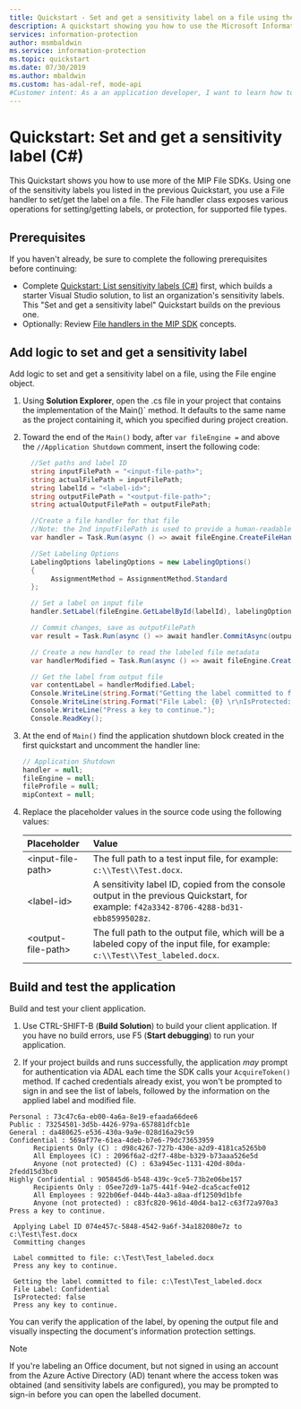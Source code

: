 ```yaml
---
title: Quickstart - Set and get a sensitivity label on a file using the C# MIP SDK
description: A quickstart showing you how to use the Microsoft Information Protection SDK .NET Wrapper to set and get a sensitivity label on a file (C#)
services: information-protection
author: msmbaldwin
ms.service: information-protection
ms.topic: quickstart
ms.date: 07/30/2019
ms.author: mbaldwin
ms.custom: has-adal-ref, mode-api
#Customer intent: As a an application developer, I want to learn how to set labels with the MIP SDK, so that I can use the SDK APIs to apply labels and protection to my own files.
---
```


# Quickstart: Set and get a sensitivity label (C#)

This Quickstart shows you how to use more of the MIP File SDKs. Using one of the sensitivity labels you listed in the previous Quickstart, you use a File handler to set/get the label on a file. The File handler class exposes various operations for setting/getting labels, or protection, for supported file types.

## Prerequisites

If you haven't already, be sure to complete the following prerequisites before continuing:

- Complete [Quickstart: List sensitivity labels (C#)](quick-file-list-labels-csharp.md) first, which builds a starter Visual Studio solution, to list an organization's sensitivity labels. This "Set and get a sensitivity label" Quickstart builds on the previous one.
- Optionally: Review [File handlers in the MIP SDK](concept-handler-file-cpp.md) concepts.

## Add logic to set and get a sensitivity label

Add logic to set and get a sensitivity label on a file, using the File engine object.

1. Using **Solution Explorer**, open the .cs file in your project that contains the implementation of the Main()` method. It defaults to the same name as the project containing it, which you specified during project creation.

2. Toward the end of the `Main()` body, after `var fileEngine =` and above the `//Application Shutdown` comment, insert the following code:

   ```csharp
     //Set paths and label ID
     string inputFilePath = "<input-file-path>";
     string actualFilePath = inputFilePath;
     string labelId = "<label-id>";
     string outputFilePath = "<output-file-path>";
     string actualOutputFilePath = outputFilePath;

     //Create a file handler for that file
     //Note: the 2nd inputFilePath is used to provide a human-readable content identifier for admin auditing.
     var handler = Task.Run(async () => await fileEngine.CreateFileHandlerAsync(inputFilePath, actualFilePath, true)).Result;

     //Set Labeling Options
     LabelingOptions labelingOptions = new LabelingOptions()
     {
          AssignmentMethod = AssignmentMethod.Standard
     };

     // Set a label on input file
     handler.SetLabel(fileEngine.GetLabelById(labelId), labelingOptions, new ProtectionSettings());

     // Commit changes, save as outputFilePath
     var result = Task.Run(async () => await handler.CommitAsync(outputFilePath)).Result;

     // Create a new handler to read the labeled file metadata
     var handlerModified = Task.Run(async () => await fileEngine.CreateFileHandlerAsync(outputFilePath, actualOutputFilePath, true)).Result;

     // Get the label from output file
     var contentLabel = handlerModified.Label;
     Console.WriteLine(string.Format("Getting the label committed to file: {0}", outputFilePath));
     Console.WriteLine(string.Format("File Label: {0} \r\nIsProtected: {1}", contentLabel.Label.Name, contentLabel.IsProtectionAppliedFromLabel.ToString()));
     Console.WriteLine("Press a key to continue.");
     Console.ReadKey();
   ```

3. At the end of `Main()` find the application shutdown block created in the first quickstart and uncomment the handler line:

   ```csharp
   // Application Shutdown
   handler = null;
   fileEngine = null;
   fileProfile = null;
   mipContext = null;
   ```

4. Replace the placeholder values in the source code using the following values:

   | Placeholder | Value |
   |:----------- |:----- |
   | \<input-file-path\> | The full path to a test input file, for example: `c:\\Test\\Test.docx`. |
   | \<label-id\> | A sensitivity label ID, copied from the console output in the previous Quickstart, for example: `f42a3342-8706-4288-bd31-ebb85995028z`. |
   | \<output-file-path\> | The full path to the output file, which will be a labeled copy of the input file, for example: `c:\\Test\\Test_labeled.docx`. |

## Build and test the application

Build and test your client application.

1. Use CTRL-SHIFT-B (**Build Solution**) to build your client application. If you have no build errors, use F5 (**Start debugging**) to run your application.

2. If your project builds and runs successfully, the application *may* prompt for authentication via ADAL each time the SDK calls your `AcquireToken()` method. If cached credentials already exist, you won't be prompted to sign in and see the list of labels, followed by the information on the applied label and modified file.

  ```console
  Personal : 73c47c6a-eb00-4a6a-8e19-efaada66dee6
  Public : 73254501-3d5b-4426-979a-657881dfcb1e
  General : da480625-e536-430a-9a9e-028d16a29c59
  Confidential : 569af77e-61ea-4deb-b7e6-79dc73653959
        Recipients Only (C) : d98c4267-727b-430e-a2d9-4181ca5265b0
        All Employees (C) : 2096f6a2-d2f7-48be-b329-b73aaa526e5d
        Anyone (not protected) (C) : 63a945ec-1131-420d-80da-2fedd15d3bc0
  Highly Confidential : 905845d6-b548-439c-9ce5-73b2e06be157
        Recipients Only : 05ee72d9-1a75-441f-94e2-dca5cacfe012
        All Employees : 922b06ef-044b-44a3-a8aa-df12509d1bfe
        Anyone (not protected) : c83fc820-961d-40d4-ba12-c63f72a970a3
  Press a key to continue.

   Applying Label ID 074e457c-5848-4542-9a6f-34a182080e7z to c:\Test\Test.docx
   Committing changes

   Label committed to file: c:\Test\Test_labeled.docx
   Press any key to continue.

   Getting the label committed to file: c:\Test\Test_labeled.docx
   File Label: Confidential
   IsProtected: false   
   Press any key to continue.
   ```

You can verify the application of the label, by opening the output file and visually inspecting the document's information protection settings.

> [!NOTE]
> If you're labeling an Office document, but not signed in using an account from the Azure Active Directory (AD) tenant where the access token was obtained (and sensitivity labels are configured), you may be prompted to sign-in before you can open the labelled document.
